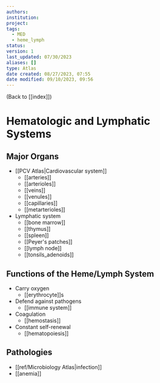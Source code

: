 ```yaml
---
authors: 
institution: 
project: 
tags:
  - MED
  - heme_lymph
status: 
version: 1
last_updated: 07/30/2023
aliases: []
type: Atlas
date created: 08/27/2023, 07:55
date modified: 09/10/2023, 09:56
---
```


(Back to [[index]])

# Hematologic and Lymphatic Systems

## Major Organs
- [[PCV Atlas|Cardiovascular system]]
	- [[arteries]]
	- [[arterioles]]
	- [[veins]]
	- [[venules]]
	- [[capillaries]]
	- [[metarterioles]]
- Lymphatic system
	- [[bone marrow]]
	- [[thymus]]
	- [[spleen]]
	- [[Peyer's patches]]
	- [[lymph node]]
	- [[tonsils_adenoids]]

## Functions of the Heme/Lymph System
- Carry oxygen
	- [[erythrocyte]]s
- Defend against pathogens
	- [[immune system]]
- Coagulation
	- [[hemostasis]]
- Constant self-renewal
	- [[hematopoiesis]]

## Pathologies
- [[ref/Microbiology Atlas|infection]]
- [[anemia]]